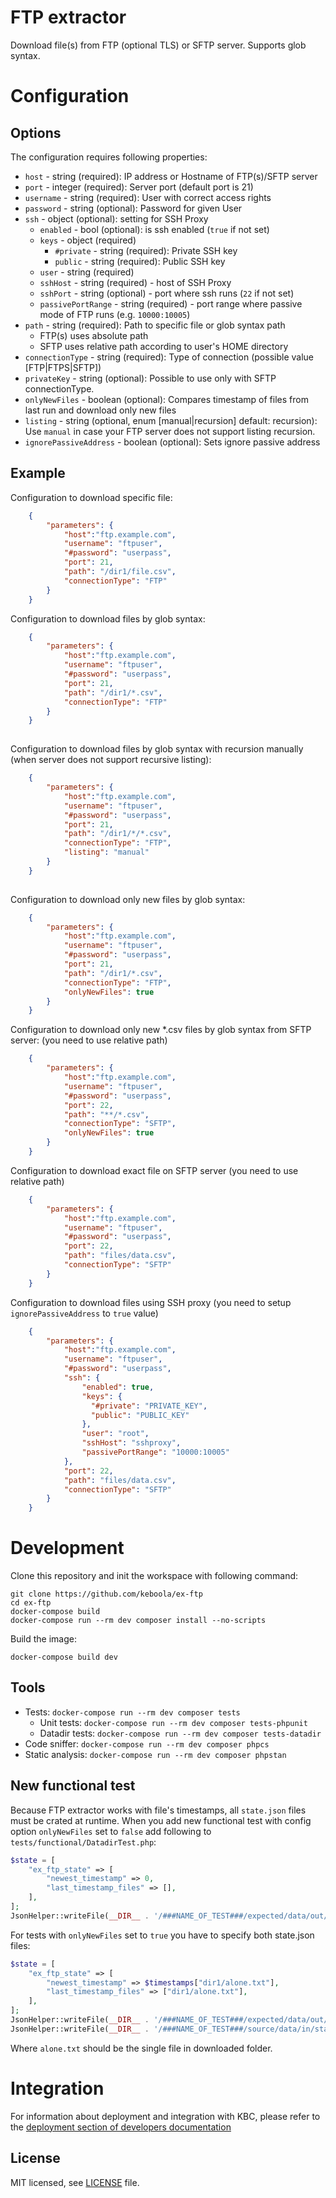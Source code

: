 # FTP extractor
Download file(s) from FTP (optional TLS) or SFTP server. Supports glob syntax.

# Configuration
## Options
The configuration requires following properties: 

- `host` - string (required): IP address or Hostname of FTP(s)/SFTP server
- `port` - integer (required): Server port (default port is 21)
- `username` - string (required): User with correct access rights
- `password` - string (optional): Password for given User
- `ssh` - object (optional): setting for SSH Proxy
  - `enabled` - bool (optional): is ssh enabled (`true` if not set)
  - `keys` - object (required)
    - `#private` - string (required): Private SSH key
    - `public` - string (required): Public SSH key
  - `user` - string (required)
  - `sshHost` - string (required) - host of SSH Proxy
  - `sshPort` - string (optional) - port where ssh runs (`22` if not set)
  - `passivePortRange` - string (required) - port range where passive mode of FTP runs (e.g. `10000:10005`)
- `path` - string (required): Path to specific file or glob syntax path
   - FTP(s) uses absolute path
   - SFTP uses relative path according to user's HOME directory
- `connectionType` - string (required): Type of connection (possible value [FTP|FTPS|SFTP])
- `privateKey` - string (optional): Possible to use only with SFTP connectionType.
- `onlyNewFiles` - boolean (optional): Compares timestamp of files from last run and download only new files
- `listing` - string (optional, enum [manual|recursion] default: recursion): Use `manual` in case your FTP server does not support listing recursion.
- `ignorePassiveAddress` - boolean (optional): Sets ignore passive address

## Example
Configuration to download specific file:

```json
    {
        "parameters": {
            "host":"ftp.example.com",
            "username": "ftpuser",
            "#password": "userpass",
            "port": 21,
            "path": "/dir1/file.csv",
            "connectionType": "FTP"
        }
    } 
``` 

Configuration to download files by glob syntax:

```json
    {
        "parameters": {
            "host":"ftp.example.com",
            "username": "ftpuser",
            "#password": "userpass",
            "port": 21,
            "path": "/dir1/*.csv",
            "connectionType": "FTP"
        }
    } 
    
```
Configuration to download files by glob syntax with recursion manually (when server does not support recursive listing):

```json
    {
        "parameters": {
            "host":"ftp.example.com",
            "username": "ftpuser",
            "#password": "userpass",
            "port": 21,
            "path": "/dir1/*/*.csv",
            "connectionType": "FTP",
            "listing": "manual"
        }
    } 
    
``` 
Configuration to download only new files by glob syntax:

```json
    {
        "parameters": {
            "host":"ftp.example.com",
            "username": "ftpuser",
            "#password": "userpass",
            "port": 21, 
            "path": "/dir1/*.csv",
            "connectionType": "FTP",
            "onlyNewFiles": true
        }
    } 
``` 
Configuration to download only new *.csv files by glob syntax from SFTP server:
(you need to use relative path)

```json
    {
        "parameters": {
            "host":"ftp.example.com",
            "username": "ftpuser",
            "#password": "userpass",
            "port": 22, 
            "path": "**/*.csv",
            "connectionType": "SFTP",
            "onlyNewFiles": true
        }
    } 
``` 

Configuration to download exact file on SFTP server
(you need to use relative path)

```json
    {
        "parameters": {
            "host":"ftp.example.com",
            "username": "ftpuser",
            "#password": "userpass",
            "port": 22, 
            "path": "files/data.csv",
            "connectionType": "SFTP"
        }
    } 
``` 


Configuration to download files using SSH proxy
(you need to setup `ignorePassiveAddress` to `true` value)

```json
    {
        "parameters": {
            "host":"ftp.example.com",
            "username": "ftpuser",
            "#password": "userpass",
            "ssh": {
                "enabled": true,
                "keys": {
                  "#private": "PRIVATE_KEY",
                  "public": "PUBLIC_KEY"
                },
                "user": "root",
                "sshHost": "sshproxy",
                "passivePortRange": "10000:10005"
            },
            "port": 22,
            "path": "files/data.csv",
            "connectionType": "SFTP"
        }
    } 
``` 

# Development
 
Clone this repository and init the workspace with following command:

```
git clone https://github.com/keboola/ex-ftp
cd ex-ftp
docker-compose build
docker-compose run --rm dev composer install --no-scripts
```

Build the image:
```
docker-compose build dev
```

## Tools

- Tests: `docker-compose run --rm dev composer tests`
  - Unit tests: `docker-compose run --rm dev composer tests-phpunit`
  - Datadir tests: `docker-compose run --rm dev composer tests-datadir`
- Code sniffer: `docker-compose run --rm dev composer phpcs`
- Static analysis: `docker-compose run --rm dev composer phpstan`

## New functional test

Because FTP extractor works with file's timestamps, all `state.json`
files must be crated at runtime. When you add new functional test with
config option `onlyNewFiles` set to `false` add following to 
`tests/functional/DatadirTest.php`:
```php
$state = [
    "ex_ftp_state" => [
        "newest_timestamp" => 0,
        "last_timestamp_files" => [],
    ],
];
JsonHelper::writeFile(__DIR__ . '/###NAME_OF_TEST###/expected/data/out/state.json', $state);

``` 

For tests with `onlyNewFiles` set to `true` you have to specify both state.json files:
```php
$state = [
    "ex_ftp_state" => [
        "newest_timestamp" => $timestamps["dir1/alone.txt"],
        "last_timestamp_files" => ["dir1/alone.txt"],
    ],
];
JsonHelper::writeFile(__DIR__ . '/###NAME_OF_TEST###/expected/data/out/state.json', $state);
JsonHelper::writeFile(__DIR__ . '/###NAME_OF_TEST###/source/data/in/state.json', $state);
```
Where `alone.txt` should be the single file in downloaded folder.

 
# Integration

For information about deployment and integration with KBC, please refer to the [deployment section of developers documentation](https://developers.keboola.com/extend/component/deployment/) 

## License

MIT licensed, see [LICENSE](./LICENSE) file.
